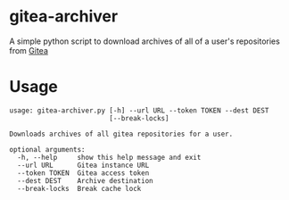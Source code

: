 # gitea-archiver

A simple python script to download archives of all of a user's repositories from [Gitea](https://gitea.io)

# Usage

```
usage: gitea-archiver.py [-h] --url URL --token TOKEN --dest DEST
                         [--break-locks]

Downloads archives of all gitea repositories for a user.

optional arguments:
  -h, --help     show this help message and exit
  --url URL      Gitea instance URL
  --token TOKEN  Gitea access token
  --dest DEST    Archive destination
  --break-locks  Break cache lock
  ```
